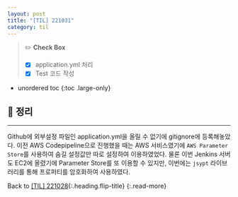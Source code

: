 ```yaml
---
layout: post
title: "[TIL] 221031"
category: til
---
```

> ✏️ **Check Box**
>
> * [x] <label>application.yml 처리</label>
> * [x] <label>Test 코드 작성</label>

* unordered toc
{:toc .large-only}

## 📌 정리
***

Github에 외부설정 파일인 application.yml을 올릴 수 없기에 gitignore에 등록해놓았다. 이전 AWS Codepipeline으로 진행했을 때는 AWS 서비스였기에 `AWS Parameter Store`를 사용하여 숨길 설정값만 따로 설정하여 이용하였었다. 물론 이번 Jenkins 서버도 EC2에 올렸기에 Parameter Store를 또 이용할 수 있지만, 이번에는 `jsypt` 라이브러리를 통해 프로퍼티를 암호화하여 사용하였다.

Back to [[TIL] 221028](221028-til){:.heading.flip-title}
{:.read-more}
